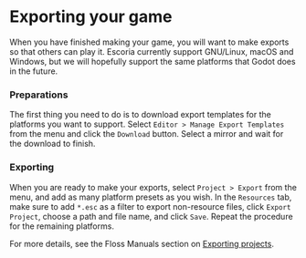 # Exporting your game

When you have finished making your game, you will want to make exports so that others can play it. Escoria currently support GNU/Linux, macOS and Windows, but we will hopefully support the same platforms that Godot does in the future.

### Preparations

The first thing you need to do is to download export templates for the platforms you want to support. Select `Editor > Manage Export Templates` from the menu and click the `Download` button. Select a mirror and wait for the download to finish.

### Exporting

When you are ready to make your exports, select `Project > Export` from the menu, and add as many platform presets as you wish. In the `Resources` tab, make sure to add `*.esc` as a filter to export non-resource files, click `Export Project`, choose a path and file name, and click `Save`. Repeat the procedure for the remaining platforms.


For more details, see the Floss Manuals section on [Exporting projects](http://docs.godotengine.org/en/3.0/getting_started/workflow/export/exporting_projects.html).
